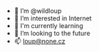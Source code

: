 - 👋 I’m @wildloup
- 👀 I’m interested in Internet
- 🌱 I'm currently learning  
- 💞️ I’m looking to the future
- 📫 loup@none.cz
